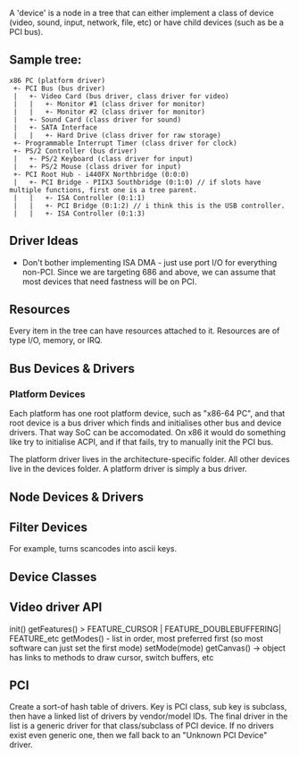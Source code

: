 A 'device' is a node in a tree that can either implement a class of device (video, sound, input, network, file, etc) or have child devices (such as be a PCI bus).

## Sample tree:

    x86 PC (platform driver)
     +- PCI Bus (bus driver)
     |   +- Video Card (bus driver, class driver for video)
     |   |   +- Monitor #1 (class driver for monitor)
     |   |   +- Monitor #2 (class driver for monitor)
     |   +- Sound Card (class driver for sound)
     |   +- SATA Interface
     |   |   +- Hard Drive (class driver for raw storage)
     +- Programmable Interrupt Timer (class driver for clock)
     +- PS/2 Controller (bus driver)
     |   +- PS/2 Keyboard (class driver for input)
     |   +- PS/2 Mouse (class driver for input)
     +- PCI Root Hub - i440FX Northbridge (0:0:0)
     |   +- PCI Bridge - PIIX3 Southbridge (0:1:0) // if slots have multiple functions, first one is a tree parent.
     |   |   +- ISA Controller (0:1:1)
     |   |   +- PCI Bridge (0:1:2) // i think this is the USB controller.
     |   |   +- ISA Controller (0:1:3)

## Driver Ideas

- Don't bother implementing ISA DMA - just use port I/O for everything non-PCI. Since we are targeting 686 and above, we can assume that most devices that need fastness will be on PCI.

## Resources

Every item in the tree can have resources attached to it. Resources are of type I/O, memory, or IRQ.

## Bus Devices & Drivers

### Platform Devices

Each platform has one root platform device, such as "x86-64 PC", and that root device is a bus driver which finds and initialises other bus and device drivers. That way SoC can be accomodated. On x86 it would do something like try to initialise ACPI, and if that fails, try to manually init the PCI bus.

The platform driver lives in the architecture-specific folder. All other devices live in the devices folder. A platform driver is simply a bus driver.

## Node Devices & Drivers

## Filter Devices

For example, turns scancodes into ascii keys.

## Device Classes

## Video driver API

init()
getFeatures() > FEATURE_CURSOR | FEATURE_DOUBLEBUFFERING| FEATURE_etc
getModes() - list in order, most preferred first (so most software can just set the first mode)
setMode(mode)
getCanvas() -> object has links to methods to draw cursor, switch buffers, etc

## PCI

Create a sort-of hash table of drivers. Key is PCI class, sub key is subclass, then have a linked list of drivers by vendor/model IDs. The final driver in the list is a generic driver for that class/subclass of PCI device. If no drivers exist even generic one, then we fall back to an "Unknown PCI Device" driver.
